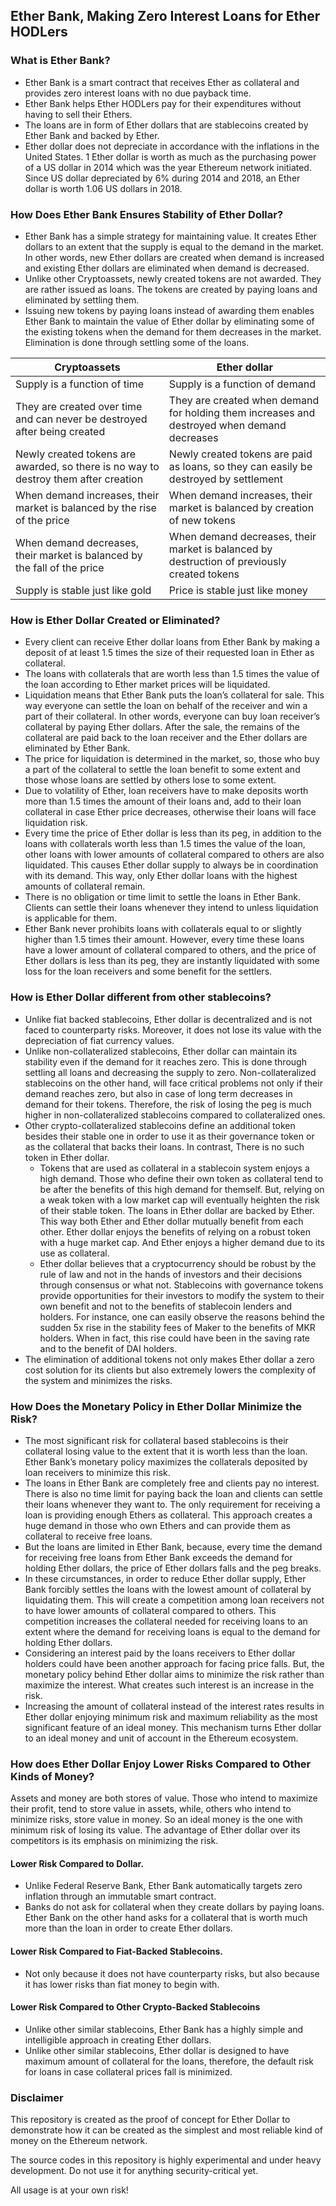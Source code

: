 ## Ether Bank, Making Zero Interest Loans for Ether HODLers

### What is Ether Bank?
* Ether Bank is a smart contract that receives Ether as collateral and provides zero interest loans with no due payback time.  
* Ether Bank helps Ether HODLers pay for their expenditures without having to sell their Ethers.
* The loans are in form of Ether dollars that are stablecoins created by Ether Bank and backed by Ether.
* Ether dollar does not depreciate in accordance with the inflations in the United States. 1 Ether dollar is worth as much as the purchasing power of a US dollar in 2014 which was the year Ethereum network initiated. Since US dollar depreciated by 6% during 2014 and 2018, an Ether dollar is worth 1.06 US dollars in 2018.

### How Does Ether Bank Ensures Stability of Ether Dollar?
* Ether Bank has a simple strategy for maintaining value. It creates Ether dollars to an extent that the supply is equal to the demand in the market. In other words, new Ether dollars are created when demand is increased and existing Ether dollars are eliminated when demand is decreased.
* Unlike other Cryptoassets, newly created tokens are not awarded. They are rather issued as loans. The tokens are created by paying loans and eliminated by settling them.
* Issuing new tokens by paying loans instead of awarding them enables Ether Bank to maintain the value of Ether dollar by eliminating some of the existing tokens when the demand for them decreases in the market. Elimination is done through settling some of the loans.



| Cryptoassets | Ether dollar |
| ------------ | ------------ |
| Supply is a function of time | Supply is a function of demand |
| They are created over time and can never be destroyed after being created | They are created when demand for holding them increases and destroyed when demand decreases |
| Newly created tokens are awarded, so there is no way to destroy them after creation | Newly created tokens are paid as loans, so they can easily be destroyed by settlement |
| When demand increases, their market is balanced by the rise of the price | When demand increases, their market is balanced by creation of new tokens |
| When demand decreases, their market is balanced by the fall of the price | When demand decreases, their market is balanced by destruction of previously created tokens |
| Supply is stable just like gold | Price is stable just like money |



### How is Ether Dollar Created or Eliminated?
* Every client can receive Ether dollar loans from Ether Bank by making a deposit of at least 1.5 times the size of their requested loan in Ether as collateral.
* The loans with collaterals that are worth less than 1.5 times the value of the loan according to Ether market prices will be liquidated.
* Liquidation means that Ether Bank puts the loan’s collateral for sale. This way everyone can settle the loan on behalf of the receiver and win a part of their collateral. In other words, everyone can buy loan receiver’s collateral by paying Ether dollars. After the sale, the remains of the collateral are paid back to the loan receiver and the Ether dollars are eliminated by Ether Bank. 
* The price for liquidation is determined in the market, so, those who buy a part of the collateral to settle the loan benefit to some extent and those whose loans are settled by others lose to some extent.
* Due to volatility of Ether, loan receivers have to make deposits worth more than 1.5 times the amount of their loans and, add to their loan collateral in case Ether price decreases, otherwise their loans will face liquidation risk.
* Every time the price of Ether dollar is less than its peg, in addition to the loans with collaterals worth less than 1.5 times the value of the loan, other loans with lower amounts of collateral compared to others are also liquidated. This causes Ether dollar supply to always be in coordination with its demand. This way, only Ether dollar loans with the highest amounts of  collateral remain. 
* There is no obligation or time limit to settle the loans in Ether Bank. Clients can settle their loans whenever they intend to unless liquidation is applicable for them.
* Ether Bank never prohibits loans with collaterals equal to or slightly higher than 1.5 times their amount. However, every time these loans have a lower amount of collateral compared to others, and the price of Ether dollars is less than its peg, they are instantly liquidated with some loss for the loan receivers and some benefit for the settlers.

### How is Ether Dollar different from other stablecoins?
* Unlike fiat backed stablecoins, Ether dollar is decentralized and is not faced to counterparty risks. Moreover, it does not lose its value with the depreciation of fiat currency values.
* Unlike non-collateralized stablecoins, Ether dollar can maintain its stability even if the demand for it reaches zero. This is done through settling all loans and decreasing the supply to zero. Non-collateralized stablecoins on the other hand, will face critical problems not only if their demand reaches zero, but also in case of long term decreases in demand for their tokens. Therefore, the risk of losing the peg is much higher in non-collateralized stablecoins compared to collateralized ones.
* Other crypto-collateralized stablecoins define an additional token besides their stable one in order to use it as their governance token or as the collateral that backs their loans. In contrast, There is no such token in Ether dollar.
    * Tokens that are used as collateral in a stablecoin system enjoys a high demand. Those who define their own token as collateral tend to be after the benefits of this high demand for themself. But, relying on a weak token with a low market cap will eventually heighten the risk of their stable token. The loans in Ether dollar are backed by Ether. This way both Ether and Ether dollar mutually benefit from each other. Ether dollar enjoys the benefits of relying on a robust token with a huge market cap. And Ether enjoys a higher demand due to its use as collateral.
    * Ether dollar believes that a cryptocurrency should be robust by the rule of law and not in the hands of investors and their decisions through consensus or what not. Stablecoins with governance tokens provide opportunities for their investors to modify the system to their own benefit and not to the benefits of stablecoin lenders and holders. For instance, one can easily observe the reasons behind the sudden 5x rise in the stability fees of Maker to the benefits of MKR holders. When in fact, this rise could have been in the saving rate and to the benefit of DAI holders.
* The elimination of additional tokens not only makes Ether dollar a zero cost solution for its clients but also extremely lowers the complexity of the system and minimizes the risks.


### How Does the Monetary Policy in Ether Dollar Minimize the Risk?
* The most significant risk for collateral based stablecoins is their collateral losing value to the extent that it is worth less than the loan. Ether Bank’s monetary policy maximizes the collaterals deposited by loan receivers to minimize this risk.
* The loans in Ether Bank are completely free and clients pay no interest. There is also no time limit for paying back the loan and clients can settle their loans whenever they want to. The only requirement for receiving a loan is providing enough Ethers as collateral. This approach creates a huge demand in those who own Ethers and can provide them as collateral to receive free loans.
* But the loans are limited in Ether Bank, because, every time the demand for receiving free loans from Ether Bank exceeds the demand for holding Ether dollars, the price of Ether dollars falls and the peg breaks.
* In these circumstances, in order to reduce Ether dollar supply, Ether Bank forcibly settles the loans with the lowest amount of collateral by liquidating them. This will create a competition among loan receivers not to have lower amounts of collateral compared to others. This competition increases the collateral needed for receiving loans to an extent where the demand for receiving loans is equal to the demand for holding Ether dollars.
* Considering an interest paid by the loans receivers to Ether dollar holders could have been another approach for facing price falls. But, the monetary policy behind Ether dollar aims to minimize the risk rather than maximize the interest. What creates such interest is an increase in the risk. 
* Increasing the amount of collateral instead of the interest rates results in Ether dollar enjoying minimum risk and maximum reliability as the most significant feature of an ideal money. This mechanism turns Ether dollar to an ideal money and unit of account in the Ethereum ecosystem.

### How does Ether Dollar Enjoy Lower Risks Compared to Other Kinds of Money?
Assets and money are both stores of value. Those who intend to maximize their profit, tend to store value in assets, while, others who intend to minimize risks, store value in money. So an ideal money is the one with minimum risk of losing its value. The advantage of Ether dollar over its competitors is its emphasis on minimizing the risk.

#### Lower Risk Compared to Dollar.
* Unlike Federal Reserve Bank, Ether Bank automatically targets zero inflation through an immutable smart contract.
* Banks do not ask for collateral when they create dollars by paying loans. Ether Bank on the other hand asks for a collateral that is worth much more than the loan in order to create Ether dollars.

#### Lower Risk Compared to Fiat-Backed Stablecoins.
* Not only because it does not have counterparty risks, but also because it has lower risks than fiat money to begin with.  

#### Lower Risk Compared to Other Crypto-Backed Stablecoins
* Unlike other similar stablecoins, Ether Bank has a highly simple and intelligible approach in creating Ether dollars.
* Unlike other similar stablecoins, Ether dollar is designed to have maximum amount of collateral for the loans, therefore, the default risk for loans in case collateral prices fall is minimized.

### Disclaimer
This repository is created as the proof of concept for Ether Dollar to demonstrate how it can be created as the simplest and most reliable kind of money  on the Ethereum network.

The source codes in this repository is highly experimental and under heavy development. Do not use it for anything security-critical yet. 

All usage is at your own risk!
